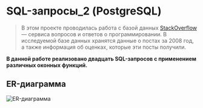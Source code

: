# SQL-запросы_2 (PostgreSQL)
> В этом проекте проводилась работа с базой данных [StackOverflow](https://stackoverflow.com/) — сервиса вопросов и ответов о программировании. В исследуемой базе данных хранятся данные о постах за 2008 год, а также информация об оценках, которые эти посты получили.   

**В данной работе реализовано двадцать SQL-запросов с применением различных оконных функций.**

## ER-диаграмма
![ER-диаграмма](https://pictures.s3.yandex.net/resources/Frame_353_1_1664969443.png)
